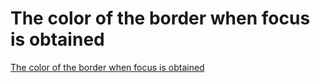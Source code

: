 # The color of the border when focus is obtained
[The color of the border when focus is obtained](https://aiwithcloud.com/2022/09/19/the_color_of_the_border_when_focus_is_obtained/)